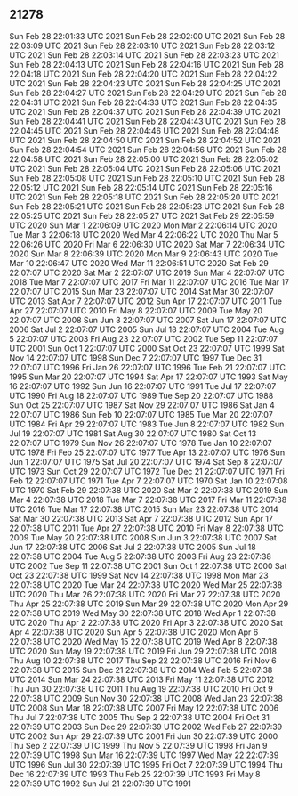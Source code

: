 ## 21278
Sun Feb 28 22:01:33 UTC 2021
Sun Feb 28 22:02:00 UTC 2021
Sun Feb 28 22:03:09 UTC 2021
Sun Feb 28 22:03:10 UTC 2021
Sun Feb 28 22:03:12 UTC 2021
Sun Feb 28 22:03:14 UTC 2021
Sun Feb 28 22:03:23 UTC 2021
Sun Feb 28 22:04:13 UTC 2021
Sun Feb 28 22:04:16 UTC 2021
Sun Feb 28 22:04:18 UTC 2021
Sun Feb 28 22:04:20 UTC 2021
Sun Feb 28 22:04:22 UTC 2021
Sun Feb 28 22:04:23 UTC 2021
Sun Feb 28 22:04:25 UTC 2021
Sun Feb 28 22:04:27 UTC 2021
Sun Feb 28 22:04:29 UTC 2021
Sun Feb 28 22:04:31 UTC 2021
Sun Feb 28 22:04:33 UTC 2021
Sun Feb 28 22:04:35 UTC 2021
Sun Feb 28 22:04:37 UTC 2021
Sun Feb 28 22:04:39 UTC 2021
Sun Feb 28 22:04:41 UTC 2021
Sun Feb 28 22:04:43 UTC 2021
Sun Feb 28 22:04:45 UTC 2021
Sun Feb 28 22:04:46 UTC 2021
Sun Feb 28 22:04:48 UTC 2021
Sun Feb 28 22:04:50 UTC 2021
Sun Feb 28 22:04:52 UTC 2021
Sun Feb 28 22:04:54 UTC 2021
Sun Feb 28 22:04:56 UTC 2021
Sun Feb 28 22:04:58 UTC 2021
Sun Feb 28 22:05:00 UTC 2021
Sun Feb 28 22:05:02 UTC 2021
Sun Feb 28 22:05:04 UTC 2021
Sun Feb 28 22:05:06 UTC 2021
Sun Feb 28 22:05:08 UTC 2021
Sun Feb 28 22:05:10 UTC 2021
Sun Feb 28 22:05:12 UTC 2021
Sun Feb 28 22:05:14 UTC 2021
Sun Feb 28 22:05:16 UTC 2021
Sun Feb 28 22:05:18 UTC 2021
Sun Feb 28 22:05:20 UTC 2021
Sun Feb 28 22:05:21 UTC 2021
Sun Feb 28 22:05:23 UTC 2021
Sun Feb 28 22:05:25 UTC 2021
Sun Feb 28 22:05:27 UTC 2021
Sat Feb 29 22:05:59 UTC 2020
Sun Mar  1 22:06:09 UTC 2020
Mon Mar  2 22:06:14 UTC 2020
Tue Mar  3 22:06:18 UTC 2020
Wed Mar  4 22:06:22 UTC 2020
Thu Mar  5 22:06:26 UTC 2020
Fri Mar  6 22:06:30 UTC 2020
Sat Mar  7 22:06:34 UTC 2020
Sun Mar  8 22:06:39 UTC 2020
Mon Mar  9 22:06:43 UTC 2020
Tue Mar 10 22:06:47 UTC 2020
Wed Mar 11 22:06:51 UTC 2020
Sat Feb 29 22:07:07 UTC 2020
Sat Mar  2 22:07:07 UTC 2019
Sun Mar  4 22:07:07 UTC 2018
Tue Mar  7 22:07:07 UTC 2017
Fri Mar 11 22:07:07 UTC 2016
Tue Mar 17 22:07:07 UTC 2015
Sun Mar 23 22:07:07 UTC 2014
Sat Mar 30 22:07:07 UTC 2013
Sat Apr  7 22:07:07 UTC 2012
Sun Apr 17 22:07:07 UTC 2011
Tue Apr 27 22:07:07 UTC 2010
Fri May  8 22:07:07 UTC 2009
Tue May 20 22:07:07 UTC 2008
Sun Jun  3 22:07:07 UTC 2007
Sat Jun 17 22:07:07 UTC 2006
Sat Jul  2 22:07:07 UTC 2005
Sun Jul 18 22:07:07 UTC 2004
Tue Aug  5 22:07:07 UTC 2003
Fri Aug 23 22:07:07 UTC 2002
Tue Sep 11 22:07:07 UTC 2001
Sun Oct  1 22:07:07 UTC 2000
Sat Oct 23 22:07:07 UTC 1999
Sat Nov 14 22:07:07 UTC 1998
Sun Dec  7 22:07:07 UTC 1997
Tue Dec 31 22:07:07 UTC 1996
Fri Jan 26 22:07:07 UTC 1996
Tue Feb 21 22:07:07 UTC 1995
Sun Mar 20 22:07:07 UTC 1994
Sat Apr 17 22:07:07 UTC 1993
Sat May 16 22:07:07 UTC 1992
Sun Jun 16 22:07:07 UTC 1991
Tue Jul 17 22:07:07 UTC 1990
Fri Aug 18 22:07:07 UTC 1989
Tue Sep 20 22:07:07 UTC 1988
Sun Oct 25 22:07:07 UTC 1987
Sat Nov 29 22:07:07 UTC 1986
Sat Jan  4 22:07:07 UTC 1986
Sun Feb 10 22:07:07 UTC 1985
Tue Mar 20 22:07:07 UTC 1984
Fri Apr 29 22:07:07 UTC 1983
Tue Jun  8 22:07:07 UTC 1982
Sun Jul 19 22:07:07 UTC 1981
Sat Aug 30 22:07:07 UTC 1980
Sat Oct 13 22:07:07 UTC 1979
Sun Nov 26 22:07:07 UTC 1978
Tue Jan 10 22:07:07 UTC 1978
Fri Feb 25 22:07:07 UTC 1977
Tue Apr 13 22:07:07 UTC 1976
Sun Jun  1 22:07:07 UTC 1975
Sat Jul 20 22:07:07 UTC 1974
Sat Sep  8 22:07:07 UTC 1973
Sun Oct 29 22:07:07 UTC 1972
Tue Dec 21 22:07:07 UTC 1971
Fri Feb 12 22:07:07 UTC 1971
Tue Apr  7 22:07:07 UTC 1970
Sat Jan 10 22:07:08 UTC 1970
Sat Feb 29 22:07:38 UTC 2020
Sat Mar  2 22:07:38 UTC 2019
Sun Mar  4 22:07:38 UTC 2018
Tue Mar  7 22:07:38 UTC 2017
Fri Mar 11 22:07:38 UTC 2016
Tue Mar 17 22:07:38 UTC 2015
Sun Mar 23 22:07:38 UTC 2014
Sat Mar 30 22:07:38 UTC 2013
Sat Apr  7 22:07:38 UTC 2012
Sun Apr 17 22:07:38 UTC 2011
Tue Apr 27 22:07:38 UTC 2010
Fri May  8 22:07:38 UTC 2009
Tue May 20 22:07:38 UTC 2008
Sun Jun  3 22:07:38 UTC 2007
Sat Jun 17 22:07:38 UTC 2006
Sat Jul  2 22:07:38 UTC 2005
Sun Jul 18 22:07:38 UTC 2004
Tue Aug  5 22:07:38 UTC 2003
Fri Aug 23 22:07:38 UTC 2002
Tue Sep 11 22:07:38 UTC 2001
Sun Oct  1 22:07:38 UTC 2000
Sat Oct 23 22:07:38 UTC 1999
Sat Nov 14 22:07:38 UTC 1998
Mon Mar 23 22:07:38 UTC 2020
Tue Mar 24 22:07:38 UTC 2020
Wed Mar 25 22:07:38 UTC 2020
Thu Mar 26 22:07:38 UTC 2020
Fri Mar 27 22:07:38 UTC 2020
Thu Apr 25 22:07:38 UTC 2019
Sun Mar 29 22:07:38 UTC 2020
Mon Apr 29 22:07:38 UTC 2019
Wed May 30 22:07:38 UTC 2018
Wed Apr  1 22:07:38 UTC 2020
Thu Apr  2 22:07:38 UTC 2020
Fri Apr  3 22:07:38 UTC 2020
Sat Apr  4 22:07:38 UTC 2020
Sun Apr  5 22:07:38 UTC 2020
Mon Apr  6 22:07:38 UTC 2020
Wed May 15 22:07:38 UTC 2019
Wed Apr  8 22:07:38 UTC 2020
Sun May 19 22:07:38 UTC 2019
Fri Jun 29 22:07:38 UTC 2018
Thu Aug 10 22:07:38 UTC 2017
Thu Sep 22 22:07:38 UTC 2016
Fri Nov  6 22:07:38 UTC 2015
Sun Dec 21 22:07:38 UTC 2014
Wed Feb  5 22:07:38 UTC 2014
Sun Mar 24 22:07:38 UTC 2013
Fri May 11 22:07:38 UTC 2012
Thu Jun 30 22:07:38 UTC 2011
Thu Aug 19 22:07:38 UTC 2010
Fri Oct  9 22:07:38 UTC 2009
Sun Nov 30 22:07:38 UTC 2008
Wed Jan 23 22:07:38 UTC 2008
Sun Mar 18 22:07:38 UTC 2007
Fri May 12 22:07:38 UTC 2006
Thu Jul  7 22:07:38 UTC 2005
Thu Sep  2 22:07:38 UTC 2004
Fri Oct 31 22:07:39 UTC 2003
Sun Dec 29 22:07:39 UTC 2002
Wed Feb 27 22:07:39 UTC 2002
Sun Apr 29 22:07:39 UTC 2001
Fri Jun 30 22:07:39 UTC 2000
Thu Sep  2 22:07:39 UTC 1999
Thu Nov  5 22:07:39 UTC 1998
Fri Jan  9 22:07:39 UTC 1998
Sun Mar 16 22:07:39 UTC 1997
Wed May 22 22:07:39 UTC 1996
Sun Jul 30 22:07:39 UTC 1995
Fri Oct  7 22:07:39 UTC 1994
Thu Dec 16 22:07:39 UTC 1993
Thu Feb 25 22:07:39 UTC 1993
Fri May  8 22:07:39 UTC 1992
Sun Jul 21 22:07:39 UTC 1991
